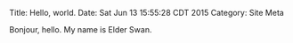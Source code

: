 Title: Hello, world.
Date: Sat Jun 13 15:55:28 CDT 2015
Category: Site Meta

Bonjour, hello. My name is Elder Swan.

